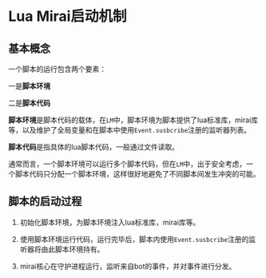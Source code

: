 # Lua Mirai启动机制

## 基本概念

一个脚本的运行包含两个要素：

一是**脚本环境**

二是**脚本代码**

**脚本环境**是脚本代码的载体，在`LM`中，脚本环境为脚本提供了lua标准库，mirai库等，以及维护了全局变量和在脚本中使用`Event.susbcribe`注册的监听器列表。

**脚本代码**是指具体的lua脚本代码，一般通过文件读取。

通常而言，一个脚本环境可以运行多个脚本代码，但在`LM`中，出于安全考虑，一个脚本代码只分配一个脚本环境，这样很好地避免了不同脚本间发生冲突的可能。

## 脚本的启动过程

1. 初始化脚本环境，为脚本环境注入lua标准库，mirai库等。

2. 使用脚本环境运行代码，运行完毕后，脚本内使用`Event.susbcribe`注册的监听器将由此脚本环境持有。

3. mirai核心在守护进程运行，监听来自bot的事件，并对事件进行分发。
